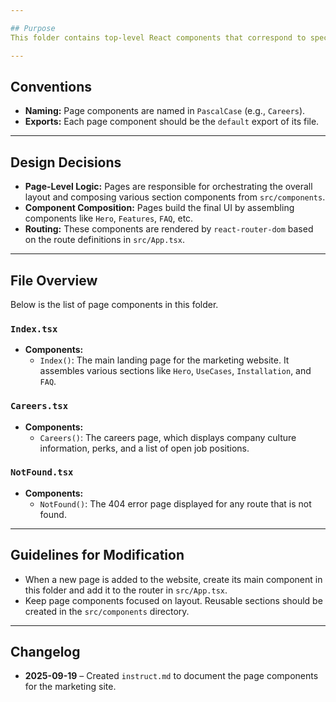 ```yaml
---

## Purpose
This folder contains top-level React components that correspond to specific pages or routes within the main marketing website. Each file represents a single, navigable page.

---
```


## Conventions
- **Naming:** Page components are named in `PascalCase` (e.g., `Careers`).
- **Exports:** Each page component should be the `default` export of its file.

---

## Design Decisions
- **Page-Level Logic:** Pages are responsible for orchestrating the overall layout and composing various section components from `src/components`.
- **Component Composition:** Pages build the final UI by assembling components like `Hero`, `Features`, `FAQ`, etc.
- **Routing:** These components are rendered by `react-router-dom` based on the route definitions in `src/App.tsx`.

---

## File Overview
Below is the list of page components in this folder.

### `Index.tsx`
- **Components:**
  - `Index()`: The main landing page for the marketing website. It assembles various sections like `Hero`, `UseCases`, `Installation`, and `FAQ`.

### `Careers.tsx`
- **Components:**
  - `Careers()`: The careers page, which displays company culture information, perks, and a list of open job positions.

### `NotFound.tsx`
- **Components:**
  - `NotFound()`: The 404 error page displayed for any route that is not found.

---

## Guidelines for Modification
- When a new page is added to the website, create its main component in this folder and add it to the router in `src/App.tsx`.
- Keep page components focused on layout. Reusable sections should be created in the `src/components` directory.

---

## Changelog
- **2025-09-19** – Created `instruct.md` to document the page components for the marketing site.